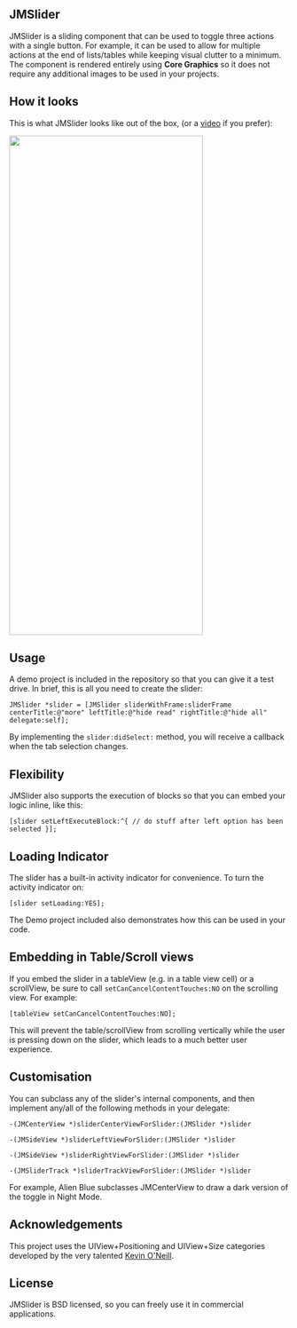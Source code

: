 ## JMSlider

JMSlider is a sliding component that can be used to toggle three actions with a single button.  For example, it can be used to allow for multiple actions at the end of lists/tables while keeping visual clutter to a minimum.  The component is rendered entirely using **Core Graphics** so it does not require any additional images to be used in your projects.

## How it looks

This is what JMSlider looks like out of the box, (or a [video](http://youtu.be/GV40mAwcCrI?hd=1) if you prefer):

<img src="http://alienblue.org/github/JMSlider-sequence.png" width=349 height=900 />

## Usage

A demo project is included in the repository so that you can give it a test drive.  In brief, this is all you need to create the slider:

`JMSlider *slider = [JMSlider sliderWithFrame:sliderFrame centerTitle:@"more" leftTitle:@"hide read" rightTitle:@"hide all" delegate:self];`

By implementing the `slider:didSelect:` method, you will receive a callback when the tab selection changes.

## Flexibility

JMSlider also supports the execution of blocks so that you can embed your logic inline, like this:

`[slider setLeftExecuteBlock:^{
    // do stuff after left option has been selected
}];`

## Loading Indicator

The slider has a built-in activity indicator for convenience.  To turn the activity indicator on:

`[slider setLoading:YES];`

The Demo project included also demonstrates how this can be used in your code.

## Embedding in Table/Scroll views

If you embed the slider in a tableView (e.g. in a table view cell) or a scrollView, be sure to call `setCanCancelContentTouches:NO` on the scrolling view.  For example:

`[tableView setCanCancelContentTouches:NO];`

This will prevent the table/scrollView from scrolling vertically while the user is pressing down on the slider, which leads to a much better user experience.

## Customisation

You can subclass any of the slider's internal components, and then implement any/all of the following methods in your delegate:

`-(JMCenterView *)sliderCenterViewForSlider:(JMSlider *)slider`

`-(JMSideView *)sliderLeftViewForSlider:(JMSlider *)slider`

`-(JMSideView *)sliderRightViewForSlider:(JMSlider *)slider`

`-(JMSliderTrack *)sliderTrackViewForSlider:(JMSlider *)slider`

For example, Alien Blue subclasses JMCenterView to draw a dark version of the toggle in Night Mode.

## Acknowledgements

This project uses the UIView+Positioning and UIView+Size categories developed by the very talented [Kevin O'Neill](https://github.com/kevinoneill/Useful-Bits).

## License

JMSlider is BSD licensed, so you can freely use it in commercial applications.
